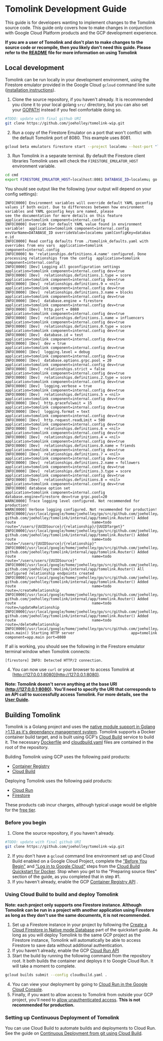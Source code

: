 # Tomolink Development Guide
  
This guide is for developers wanting to implement changes to the Tomolink source code. This guide only covers how to make changes in conjunction with Google Cloud Platform products and the GCP development experience. 
  
**If you are a user of Tomolink and don't plan to make changes to the source code or recompile, then you likely don't need this guide. Please refer to the [README](../README.md) file for more information on using Tomolink**

## Local development

Tomolink can be run locally in your development environment, using the Firestore emulator provided in the Google Cloud `gcloud` command line suite ([installation instructions](https://cloud.google.com/sdk/install)).
1. Clone the source repository, if you haven't already.  It is recommended you clone it to your local golang `src/` directory, but you can also set your [GOPATH](https://github.com/golang/go/wiki/GOPATH) instead if you feel comfortable doing so.
```bash
#TODO: update with final github URI
git clone https://github.com/joeholley/tomolink-wip.git
```
2. Run a copy of the Firestore Emulator on a port that won't conflict with the default Tomolink port of 8080.  This example uses 8081.
```bash
gcloud beta emulators firestore start --project localemu --host-port "localhost:8081"
```
3. Run Tomolink in a separate terminal. By default the Firestore client libraries Tomolink uses will check the `FIRESTORE_EMULATOR_HOST` environment variable.
```bash
cd cmd
export FIRESTORE_EMULATOR_HOST=localhost:8081 DATABASE_ID=localemu; go run httpserver.go 
```
You should see output like the following (your output will depend on your config settings):
```
INFO[0000] Environment variables will override default YAML goconfig values if both exist. Due to differences between how environment variables and YAML goconfig keys are named, please 
see the documentation for more details on this feature  application=tomolink component=internal.config
INFO[0000] Override for default YAML value found in environment variable!  application=tomolink component=internal.config envVarName=DATABASE_ID overrideValue=localemu yamlConfigKey=databas
e.id
INFO[0000] Read config defaults from ./tomolink_defaults.yaml with overrides from env vars  application=tomolink component=internal.config
INFO[0000] No 'relationships.definitions.4.name' configured. Done processing relationships from the config  application=tomolink component=internal.config
INFO[0000] [Dev] Logging all goconfiguration settings    application=tomolink component=internal.config dev=true
INFO[0000] [Dev]  relationships.definitions.1.type = score  application=tomolink component=internal.config dev=true
INFO[0000] [Dev]  relationships.definitions.9 = <nil>    application=tomolink component=internal.config dev=true
INFO[0000] [Dev]  relationships.definitions.3.name = blocks  application=tomolink component=internal.config dev=true
INFO[0000] [Dev]  database.engine = firestore            application=tomolink component=internal.config dev=true
INFO[0000] [Dev]  http.port = 8080                       application=tomolink component=internal.config dev=true
INFO[0000] [Dev]  relationships.definitions.1.name = influencers  application=tomolink component=internal.config dev=true
INFO[0000] [Dev]  relationships.definitions.0.type = score  application=tomolink component=internal.config dev=true
INFO[0000] [Dev]  database.id = test                     application=tomolink component=internal.config dev=true
INFO[0000] [Dev]  dev = true                             application=tomolink component=internal.config dev=true
INFO[0000] [Dev]  logging.level = debug                  application=tomolink component=internal.config dev=true
INFO[0000] [Dev]  database.options.grpc.pool = 20        application=tomolink component=internal.config dev=true
INFO[0000] [Dev]  relationships.strict = false           application=tomolink component=internal.config dev=true
INFO[0000] [Dev]  relationships.definitions.2.type = score  application=tomolink component=internal.config dev=true
INFO[0000] [Dev]  logging.verbose = true                 application=tomolink component=internal.config dev=true
INFO[0000] [Dev]  relationships.definitions.5 = <nil>    application=tomolink component=internal.config dev=true
INFO[0000] [Dev]  http.gracefulwait = 15                 application=tomolink component=internal.config dev=true
INFO[0000] [Dev]  logging.format = text                  application=tomolink component=internal.config dev=true
INFO[0000] [Dev]  http.request.readLimit = 500           application=tomolink component=internal.config dev=true
INFO[0000] [Dev]  relationships.definitions.6 = <nil>    application=tomolink component=internal.config dev=true
INFO[0000] [Dev]  relationships.definitions.4 = <nil>    application=tomolink component=internal.config dev=true
INFO[0000] [Dev]  relationships.definitions.0.name = friends  application=tomolink component=internal.config dev=true
INFO[0000] [Dev]  relationships.definitions.7 = <nil>    application=tomolink component=internal.config dev=true
INFO[0000] [Dev]  relationships.definitions.2.name = followers  application=tomolink component=internal.config dev=true
INFO[0000] [Dev]  relationships.definitions.3.type = score  application=tomolink component=internal.config dev=true
INFO[0000] [Dev]  relationships.definitions.8 = <nil>    application=tomolink component=internal.config dev=true
INFO[0000] database option set                           application=tomolink component=internal.config database.engine=firestore dev=true grpc.pool=20
WARN[0000] Trace logging level configured. Not recommended for production! 
WARN[0000] Verbose logging configured. Not recommended for production! 
INFO[0000]/usr/local/google/home/joeholley/go/src/github.com/joeholley/tomolink/internal/app/tomolink/router.go:99 github.com/joeholley/tomolink/internal/app/tomolink.Router() Added route                                   name=todo route="/users/{UUIDSource}/{relationship}/{UUIDTarget}"
INFO[0000]/usr/local/google/home/joeholley/go/src/github.com/joeholley/tomolink/internal/app/tomolink/router.go:109 github.com/joeholley/tomolink/internal/app/tomolink.Router() Added route                                   name=todo route="/users/{UUIDSource}/{relationship}"
INFO[0000]/usr/local/google/home/joeholley/go/src/github.com/joeholley/tomolink/internal/app/tomolink/router.go:123 github.com/joeholley/tomolink/internal/app/tomolink.Router() Added route                                   name=todo route="/users/users/{UUIDSource}"
INFO[0000]/usr/local/google/home/joeholley/go/src/github.com/joeholley/tomolink/internal/app/tomolink/router.go:125 github.com/joeholley/tomolink/internal/app/tomolink.Router() All configured relationship endpoints created 
INFO[0000]/usr/local/google/home/joeholley/go/src/github.com/joeholley/tomolink/internal/app/tomolink/router.go:136 github.com/joeholley/tomolink/internal/app/tomolink.Router() Added route                                   name=todo route=/createRelationship
INFO[0000]/usr/local/google/home/joeholley/go/src/github.com/joeholley/tomolink/internal/app/tomolink/router.go:147 github.com/joeholley/tomolink/internal/app/tomolink.Router() Added route                                   name=todo route=/updateRelationship
INFO[0000]/usr/local/google/home/joeholley/go/src/github.com/joeholley/tomolink/internal/app/tomolink/router.go:158 github.com/joeholley/tomolink/internal/app/tomolink.Router() Added route                                   name=todo route=/deleteRelationship
INFO[0000]/usr/local/google/home/joeholley/go/src/github.com/joeholley/tomolink/cmd/httpserver.go:101 main.main() Starting HTTP server                          app=tomolink component=app.main port=8080

```
If all is working, you should see the following in the Firestore emulator terminal window when Tomolink connects:
```
[firestore] INFO: Detected HTTP/2 connection.
```
4. You can now use `curl` or your browser to access Tomolink at [http://127.0.0.1:8080](http://127.0.0.1:8080).

**Note: Tomolink doesn't serve anything at the base URI (http://127.0.0.1:8080).  You'll need to specify the URI that corresponds to an API call to successfully access Tomolink.  For more details, see the [User Guide](userguide.md).**
  
## Building Tomolink
  
Tomolink is a Golang project and uses the [native module support in Golang >1.13 as it's dependancy management system](https://blog.golang.org/using-go-modules). Tomolink supports a Docker container build target, and is built using GCP's [Cloud Build](https://cloud.google.com/cloud-build/) service to build it. The necessary [Dockerfile](../Dockerfile) and [cloudbuild.yaml](../cloudbuild.yaml) files are contained in the root of the repository.  

Building Tomolink using GCP uses the following paid products:
* [Container Registry](https://cloud.google.com/container-registry)
* [Cloud Build](https://cloud.google.com/cloud-build/docs)

Deploying Tomolink uses the following paid products:
* [Cloud Run](https://cloud.google.com/run/docs)
* [Firestore](https://cloud.google.com/firestore/docs)

These products cab incur charges, although typical usage would be eligible for the [free tier](https://cloud.google.com/free).

### Before you begin
1. Clone the source repository, if you haven't already.
```bash
#TODO: update with final github URI
git clone https://github.com/joeholley/tomolink-wip.git
```
2. If you don't have a `gcloud` command line environment set up and Cloud Build enabled on a Google Cloud Project, complete the ["Before You Begin"](https://cloud.google.com/cloud-build/docs/quickstart-docker#before-you-begin) and ["Log in to Google Cloud"](https://cloud.google.com/cloud-build/docs/quickstart-docker#log_in_to) steps from the [Cloud Build Quickstart for Docker](https://cloud.google.com/cloud-build/docs/quickstart-docker#log_in_to).  Stop when you get to the "Preparing source files" section of the guide, as you completed that in step #1.
3. If you haven't already, enable the GCP [Container Registry API](https://console.cloud.google.com/flows/enableapi?apiid=containerregistry.googleapis.com&redirect=https://cloud.google.com/container-registry/docs/quickstart&_ga=2.79131540.1852199750.1580108081-50451190.1521501879) .


### Using Cloud Build to build and deploy Tomolink

**Note: each project only supports one Firestore instance. Although Tomolink can be run in a project with another application using Firestore as long as they don't use the same documents, it is not recommended.**
1. Set up a Firestore instance in your project by following the [Create a Cloud Firestore in Native mode Database](https://cloud.google.com/firestore/docs/quickstart-servers#create_a_in_native_mode_database) part of the quickstart guide.   As long as you will deploy Tomolink to the same GCP project as the Firestore instance, Tomolink will automatically be able to access Firestore to save data without additional authentication.
2. If you haven't already, enable the GCP [Cloud Run API](http://console.cloud.google.com/apis/library/run.googleapis.com?_ga=2.23508026.1852199750.1580108081-50451190.1521501879)
3. Start the build by running the following command from the repository root. It both builds the container and deploys it to Google Cloud Run. It will take a moment to complete.
```bash
gcloud builds submit --config cloudbuild.yaml .
```
4. You can view your deployment by going to [Cloud Run in the Google Cloud Console](https://console.cloud.google.com/run?enableapi=true&_ga=2.224795418.1852199750.1580108081-50451190.1521501879).
5. Finally, if you want to allow access to Tomolink from outside your GCP project, you'll need to [allow unauthenticated access](https://cloud.google.com/run/docs/authenticating/public).  **This is not recommended for production.**

### Setting up Continuous Deployment of Tomolink
You can use Cloud Build to automate builds and deployments to Cloud Run. See the guide on [Continuous Deployment from git using Cloud Build](https://cloud.google.com/run/docs/continuous-deployment-with-cloud-build).
